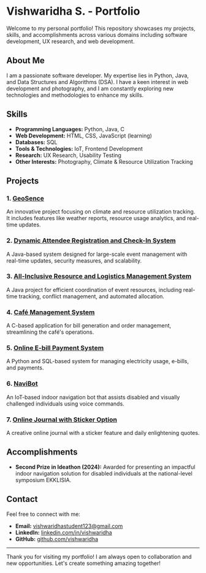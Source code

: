 
# Vishwaridha S. - Portfolio

Welcome to my personal portfolio! This repository showcases my projects, skills, and accomplishments across various domains including software development, UX research, and web development.

## About Me

I am a passionate software developer. My expertise lies in Python, Java, and Data Structures and Algorithms (DSA). I have a keen interest in web development and photography, and I am constantly exploring new technologies and methodologies to enhance my skills.

## Skills

- **Programming Languages:** Python, Java, C
- **Web Development:** HTML, CSS, JavaScript (learning)
- **Databases:** SQL
- **Tools & Technologies:** IoT, Frontend Development
- **Research:** UX Research, Usability Testing
- **Other Interests:** Photography, Climate & Resource Utilization Tracking

## Projects

### 1. [GeoSence](#geosence)
An innovative project focusing on climate and resource utilization tracking. It includes features like weather reports, resource usage analytics, and real-time updates.

### 2. [Dynamic Attendee Registration and Check-In System](#dynamic-attendee-registration)
A Java-based system designed for large-scale event management with real-time updates, security measures, and scalability.

### 3. [All-Inclusive Resource and Logistics Management System](#all-inclusive-resource-management)
A Java project for efficient coordination of event resources, including real-time tracking, conflict management, and automated allocation.

### 4. [Café Management System](#cafe-management-system)
A C-based application for bill generation and order management, streamlining the café's operations.

### 5. [Online E-bill Payment System](#online-e-bill-payment)
A Python and SQL-based system for managing electricity usage, e-bills, and payments.

### 6. [NaviBot](#navibot)
An IoT-based indoor navigation bot that assists disabled and visually challenged individuals using voice commands.

### 7. [Online Journal with Sticker Option](#online-journal)
A creative online journal with a sticker feature and daily enlightening quotes.

## Accomplishments

- **Second Prize in Ideathon (2024):** Awarded for presenting an impactful indoor navigation solution for disabled individuals at the national-level symposium EKKLISIA.

## Contact

Feel free to connect with me:

- **Email:** [vishwaridhastudent123@gmail.com](mailto:vishwaridhastudent123@gmail.com)
- **LinkedIn:** [linkedin.com/in/vishwaridha](https://www.linkedin.com/in/vishwaridha)
- **GitHub:** [github.com/vishwaridha](https://github.com/vishwaridha)

---

Thank you for visiting my portfolio! I am always open to collaboration and new opportunities. Let's create something amazing together!
